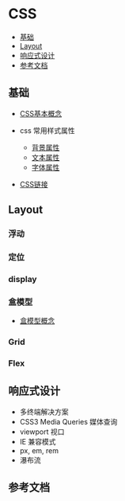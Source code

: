 # CSS

* [基础](#基础)
* [Layout](#Layout)
* [响应式设计](#响应式设计)
* [参考文档](#参考文档)

## 基础
- [CSS基本概念](https://developer.mozilla.org/zh-CN/docs/Learn/Getting_started_with_the_web/CSS_basics)
- css 常用样式属性
  - [背景属性](https://www.runoob.com/css/css-background.html)
  - [文本属性](https://www.runoob.com/css/css-text.html)
  - [字体属性](https://www.runoob.com/css/css-font.html)

- [CSS链接](https://www.runoob.com/css/css-link.html)
## Layout
### 浮动

### 定位

### display

### 盒模型
- [盒模型概念](https://www.runoob.com/css/css-boxmodel.html)

### Grid

### Flex

## 响应式设计
- 多终端解决方案
- CSS3 Media Queries 媒体查询
- viewport 视口
- IE 兼容模式
- px, em, rem
- 瀑布流
## 参考文档